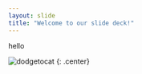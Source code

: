 ```yaml
---
layout: slide
title: "Welcome to our slide deck!"
---
```


hello 

![dodgetocat](https://octodex.github.com/images/dodgetocat_v2.png)
{: .center}
